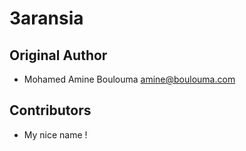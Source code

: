 # 3aransia

## Original Author

- Mohamed Amine Boulouma <amine@boulouma.com>

## Contributors

- My nice name !
